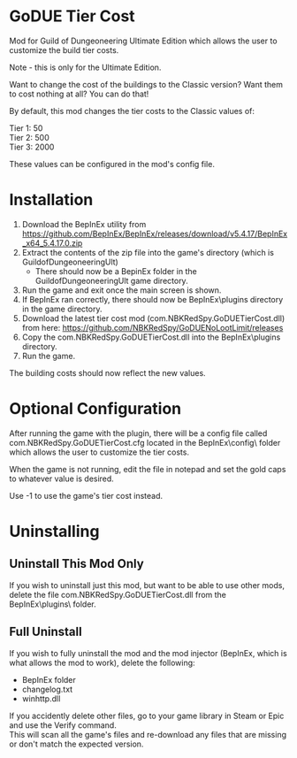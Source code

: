 # GoDUE Tier Cost
Mod for Guild of Dungeoneering Ultimate Edition which allows the user to customize the build tier costs.

Note - this is only for the Ultimate Edition.  

Want to change the cost of the buildings to the Classic version?  Want them to cost nothing at all?  You can do that!

By default, this mod changes the tier costs to the Classic values of:

Tier 1: 50  
Tier 2: 500  
Tier 3: 2000

These values can be configured in the mod's config file.

# Installation

1. Download the BepInEx utility from https://github.com/BepInEx/BepInEx/releases/download/v5.4.17/BepInEx_x64_5.4.17.0.zip
2. Extract the contents of the zip file into the game's directory (which is GuildofDungeoneeringUlt)
	- There should now be a BepinEx folder in the GuildofDungeoneeringUlt game directory.
3. Run the game and exit once the main screen is shown.
4. If BepInEx ran correctly, there should now be BepInEx\plugins directory in the game directory.
5. Download the latest tier cost mod (com.NBKRedSpy.GoDUETierCost.dll) from here:  https://github.com/NBKRedSpy/GoDUENoLootLimit/releases
6. Copy the com.NBKRedSpy.GoDUETierCost.dll into the BepInEx\plugins directory.
7. Run the game.

The building costs should now reflect the new values.

# Optional Configuration
After running the game with the plugin, there will be a config file called com.NBKRedSpy.GoDUETierCost.cfg located in the 
BepInEx\config\ folder which allows the user to customize the tier costs.  

When the game is not running, edit the file in notepad and set the gold caps to whatever value is desired.  

Use -1 to use the game's tier cost instead.

# Uninstalling

## Uninstall This Mod Only
If you wish to uninstall just this mod, but want to be able to use other mods, delete the file com.NBKRedSpy.GoDUETierCost.dll from the BepInEx\plugins\ folder.  

## Full Uninstall
If you wish to fully uninstall the mod and the mod injector (BepInEx, which is what allows the mod to work), delete the following:
* BepInEx folder
* changelog.txt
* winhttp.dll

If you accidently delete other files, go to your game library in Steam or Epic and use the Verify command.  
This will scan all the game's files and re-download any files that are missing or don't match the expected version.







